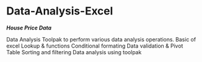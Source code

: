 # Data-Analysis-Excel
***House Price Data***

Data Analysis Toolpak to perform various data analysis operations.
Basic of excel 
Lookup & functions
Conditional formating
Data validation & Pivot Table
Sorting and filtering
Data analysis using toolpak
